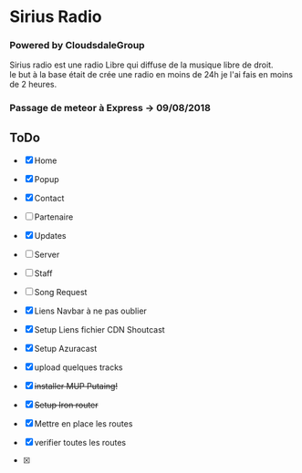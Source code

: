 # Sirius Radio
### Powered by CloudsdaleGroup  
  
  Sirius radio est une radio Libre qui diffuse de la musique libre de droit.  
  le but à la base était de crée une radio en moins de 24h je l'ai fais en moins de 2 heures.

### Passage de meteor à Express -> 09/08/2018

## ToDo
- [x] Home  
- [x] Popup  
- [x] Contact  
- [ ] Partenaire  
- [x] Updates  
- [ ] Server  
- [ ] Staff  
- [ ] Song Request  
  
- [x] Liens Navbar à ne pas oublier  
- [x] Setup Liens fichier CDN Shoutcast  
- [x] Setup Azuracast  
- [x] upload quelques tracks  
- [x] ~~installer MUP Putaing!~~  
  
- [x] ~~Setup Iron router~~
- [x] Mettre en place les routes  
- [x] verifier toutes les routes  
- [x] 